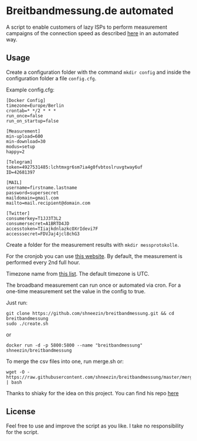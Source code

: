 # Breitbandmessung.de automated

A script to enable customers of lazy ISPs to perform measurement campaigns of the connection speed as described [here](https://www.bundesnetzagentur.de/DE/Sachgebiete/Telekommunikation/Unternehmen_Institutionen/Breitband/Breitbandmessung/start.html) in an automated way.

## Usage

Create a configuration folder with the command `mkdir config` and inside the configuration folder a file `config.cfg`.

Example config.cfg:
```
[Docker Config]
timezone=Europe/Berlin
crontab=* */2 * * *
run_once=false
run_on_startup=false

[Measurement]
min-upload=600
min-download=30
modus=setup
happy=2

[Telegram]
token=4927531485:lchtmxgr6sm7ia4g0fvbtoslruvgtway6uf
ID=42681397

[MAIL]
username=firstname.lastname
password=supersecret
maildomain=gmail.com
mailto=mail.recipient@domain.com

[Twitter]
consumerkey=T1JJ3T3L2
consumersecret=A1BRTD4JD
accesstoken=TIiajkdnlazkcOXrIdevi7F
accesssecret=FDVJaj4jcl8chG3
```

Create a folder for the measurement results with `mkdir messprotokolle`.

For the cronjob you can use [this website](https://crontab-generator.org/).
By default, the measurement is performed every 2nd full hour.

Timezone name from [this list](https://en.wikipedia.org/wiki/List_of_tz_database_time_zones#List).
The default timezone is UTC.

The broadband measurement can run once or automated via cron.
For a one-time measurement set the value in the config to true.



Just run:

```
git clone https://github.com/shneezin/breitbandmessung.git && cd breitbandmessung
sudo ./create.sh
```

or 

```
docker run -d -p 5800:5800 --name "breitbandmessung" shneezin/breitbandmessung
```

To merge the csv files into one, run merge.sh or:
```
wget -O - https://raw.githubusercontent.com/shneezin/breitbandmessung/master/merge.sh | bash
```

Thanks to shiaky for the idea on this project. 
You can find his repo [here](https://github.com/shiaky/breitbandmessung)

## License

Feel free to use and improve the script as you like. I take no responsibility for the script.
